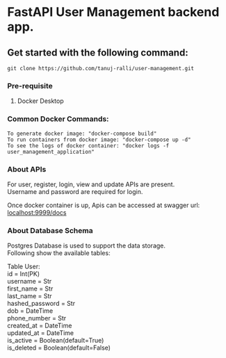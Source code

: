 # FastAPI User Management backend app.

## Get started with the following command:
`git clone https://github.com/tanuj-ralli/user-management.git`

### Pre-requisite 
1) Docker Desktop  

### Common Docker Commands:
```
To generate docker image: "docker-compose build"  
To run containers from docker image: "docker-compose up -d"
To see the logs of docker container: "docker logs -f user_management_application"
```

### About APIs
For user, register, login, view and update APIs are present.  
Username and password are required for login.

Once docker container is up,
Apis can be accessed at swagger url: [localhost:9999/docs](http://localhost:9999/docs)

### About Database Schema
Postgres Database is used to support the data storage.  
Following show the available tables:  

Table User:  
    id = Int(PK)  
    username = Str  
    first_name = Str  
    last_name = Str  
    hashed_password = Str  
    dob = DateTime  
    phone_number = Str  
    created_at = DateTime  
    updated_at = DateTime  
    is_active = Boolean(default=True)  
    is_deleted = Boolean(default=False)
